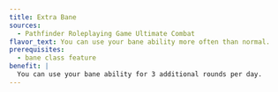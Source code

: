 ```yaml
---
title: Extra Bane
sources:
  - Pathfinder Roleplaying Game Ultimate Combat
flavor_text: You can use your bane ability more often than normal.
prerequisites:
  - bane class feature
benefit: |
  You can use your bane ability for 3 additional rounds per day.
---
```


